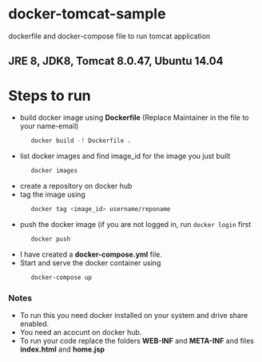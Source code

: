 # docker-tomcat-sample
dockerfile and docker-compose file to run tomcat application

## JRE 8, JDK8, Tomcat 8.0.47, Ubuntu 14.04

# Steps to run

  - build docker image using **Dockerfile** (Replace Maintainer in the file to your name-email)
    ```sh
       docker build -f Dockerfile . 
    ```
  - list docker images and find image_id for the image you just built
    ```sh 
       docker images 
    ```
  - create a repository on docker hub
  - tag the image using 
    ```sh
       docker tag <image_id> username/reponame 
    ```
  - push the docker image (if you are not logged in, run ```docker login``` first
    ```sh 
       docker push 
    ```
  - I have created a **docker-compose.yml** file.
  - Start and serve the docker container using
    ```sh 
       docker-compose up
    ```



### Notes
 - To run this you need docker installed on your system and drive share enabled.
 - You need an acocunt on docker hub.
 - To run your code replace the folders **WEB-INF** and **META-INF** and files **index.html** and **home.jsp**
